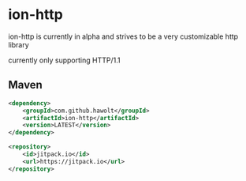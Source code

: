 # ion-http

ion-http is currently in alpha and strives to be a very customizable http library

currently only supporting HTTP/1.1

## Maven

```xml
<dependency>
    <groupId>com.github.hawolt</groupId>
    <artifactId>ion-http</artifactId>
    <version>LATEST</version>
</dependency>
```
```xml
<repository>
    <id>jitpack.io</id>
    <url>https://jitpack.io</url>
</repository>
```
